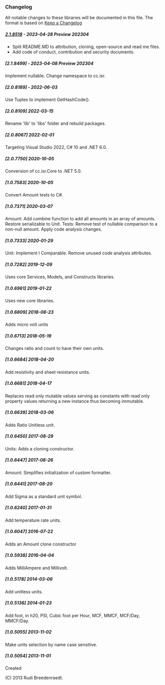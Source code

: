 ### Changelog
All notable changes to these libraries will be documented in this file.
The format is based on [Keep a Changelog](https://keepachangelog.com/en/1.0.0/)

##### [2.1.8518] - 2023-04-28 Preview 202304
* Split README.MD to attribution, cloning, open-source and read me files.
* Add code of conduct, contribution and security documents.

##### [2.1.8499] - 2023-04-08 Preview 202304
Implement nullable. Change namespace to cc.isr.

##### [2.0.8189] - 2022-06-03
Use Tuples to implement GetHashCode().

##### [2.0.8109] 2022-03-15
Rename 'lib' to 'libs' folder and rebuild packages.

##### [2.0.8067] 2022-02-01
Targeting Visual Studio 2022, C# 10 and .NET 6.0.

##### [2.0.7750] 2020-10-05
Conversion of cc.isr.Core to .NET 5.0.

##### [1.0.7583] 2020-10-05
Convert Amount tests to C#.

##### [1.0.7371] 2020-03-07
Amount: Add combine function to add all amounts in an array of amounts. Restore serializable to Unit. Tests: Remove test of nullable comparison to a non-null amount. Apply code analysis changes.

##### [1.0.7333] 2020-01-29
Unit: Implement I Comparable. Remove unused code analysis attributes.

##### [1.0.7282] 2019-12-09
Uses core Services, Models, and Constructs libraries.

##### [1.0.6961] 2019-01-22
Uses new core libraries.

##### [1.0.6809] 2018-08-23
Adds micro volt units

##### [1.0.6713] 2018-05-19
Changes ratio and count to have their own units.

##### [1.0.6684] 2018-04-20
Add resistivity and sheet resistance units.

##### [1.0.6681] 2018-04-17
Replaces read only mutable values serving as constants with read only property values returning a new instance thus becoming immutable.

##### [1.0.6639] 2018-03-06
Adds Ratio Unitless unit.

##### [1.0.6450] 2017-08-29
Units: Adds a cloning constructor.

##### [1.0.6447] 2017-08-26
Amount: Simplifies initialization of custom formatter.

##### [1.0.6441] 2017-08-20
Add Sigma as a standard unit symbol.

##### [1.0.6240] 2017-01-31
Add temperature rate units.

##### [1.0.6047] 2016-07-22
Adds an Amount clone constructor

##### [1.0.5938] 2016-04-04
Adds MilliAmpere and Millivolt.

##### [1.0.5178] 2014-03-06
Add unitless units.

##### [1.0.5136] 2014-01-23
Add foot, in h20, PSI, Cubic foot per Hour, MCF, MMCF, MCF/Day, MMCF/Day.

##### [1.0.5055] 2013-11-02
Make units selection by name case sensitive.

##### [1.0.5054] 2013-11-01
Created

\(C\) 2013 Rudi Breedenraedt.

[2.1.8518]: https://github.com/atecoder/units-amounts/src/main/
